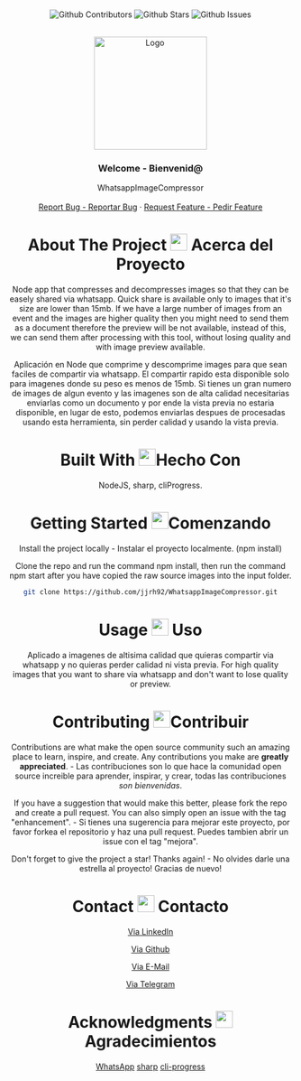 <br />

<div align="center">

![Github Contributors](https://img.shields.io/github/contributors/jjrh92/WhatsappImageCompressor)
![Github Stars](https://img.shields.io/github/stars/jjrh92/WhatsappImageCompressor)
![Github Issues](https://img.shields.io/github/issues-raw/jjrh92/WhatsappImageCompressor)

<!-- PROJECT LOGO -->
<br />
<div align="center">
  <a href="https://github.com/jjrh92/WhatsappImageCompressor">
    <img src="https://img.icons8.com/?size=256&id=43677&format=png" alt="Logo" width="200" height="200">
  </a>

<h3 align="center">Welcome - Bienvenid@</h3>

  <p align=center">
    WhatsappImageCompressor
    <br />
    <br />
    <a href="https://github.com/jjrh92/WhatsappImageCompressor/issues">Report Bug - Reportar Bug</a>
    ·
    <a href="https://github.com/jjrh92/WhatsappImageCompressor/issues">Request Feature - Pedir Feature</a>
  </p>
</div>

<!-- ABOUT THE PROJECT -->

<h1 align="center"> 
About The Project <img src="https://media2.giphy.com/media/4ZrRpqbSaWoyZYRoCd/giphy.gif" width="30px"> Acerca del Proyecto
</h1>

Node app that compresses and decompresses images so that they can be easely shared via whatsapp. Quick share is available only to images that it's size are lower than 15mb. If we have a large number of images from an event and the images are higher quality then you might need to send them as a document therefore the preview will be not available, instead of this, we can send them after processing with this tool, without losing quality and with image preview available.

Aplicación en Node que comprime y descomprime images para que sean faciles de compartir via whatsapp. El compartir rapido esta disponible solo para imagenes donde su peso es menos de 15mb. Si tienes un gran numero de images de algun evento y las imagenes son de alta calidad necesitarias enviarlas como un documento y por ende la vista previa no estaria disponible, en lugar de esto, podemos enviarlas despues de procesadas usando esta herramienta, sin perder calidad y usando la vista previa.

<h1 align="center"> 
Built With <img src="https://media0.giphy.com/media/uhQuegHFqkVYuFMXMQ/giphy.gif" width="30px">Hecho Con
</h1>

NodeJS, sharp, cliProgress.

<!-- GETTING STARTED -->
<h1 align="center"> 
Getting Started <img src="https://media1.giphy.com/media/QvpqIQAAl66EfoTJj8/giphy.gif" width="30px">Comenzando
</h1>


Install the project locally - Instalar el proyecto localmente. (npm install)

Clone the repo and run the command npm install, then run the command npm start after you have copied the raw source images into the input folder.
   ```sh
   git clone https://github.com/jjrh92/WhatsappImageCompressor.git
   ```

<!-- USAGE EXAMPLES -->
<h1 align="center"> 
Usage <img src="https://media4.giphy.com/media/v1.Y2lkPTc5MGI3NjExN2lvcWx2Ynpia3BjYnk3Yzlvdmw1cnBjdHI3cm5uY3QzenM1enNibiZlcD12MV9pbnRlcm5hbF9naWZfYnlfaWQmY3Q9cw/igPDtkfSJZMFwE0LP8/giphy.gif" width="30px"> Uso
</h1>

Aplicado a imagenes de altisima calidad que quieras compartir via whatsapp y no quieras perder calidad ni vista previa. For high quality images that you want to share via whatsapp and don't want to lose quality or preview. 

<!-- CONTRIBUTING -->
<h1 align="center"> 
Contributing <img src="https://media4.giphy.com/media/rkzUVAQe0zC52ActrJ/giphy.gif" width="30px">Contribuir
</h1>

Contributions are what make the open source community such an amazing place to learn, inspire, and create. Any contributions you make are **greatly appreciated**. - Las contribuciones son lo que hace la comunidad open source increible para aprender, inspirar, y crear, todas las contribuciones *son bienvenidas*. 

If you have a suggestion that would make this better, please fork the repo and create a pull request. You can also simply open an issue with the tag "enhancement". - Si tienes una sugerencia para mejorar este proyecto, por favor forkea el repositorio y haz una pull request. Puedes tambien abrir un issue con el tag "mejora".

Don't forget to give the project a star! Thanks again! - No olvides darle una estrella al proyecto! Gracias de nuevo!

<!-- CONTACT -->
<h1 align="center"> 
Contact <img src="https://media3.giphy.com/media/dA9zmG7BCtbauczAQY/giphy.gif" width="30px"> Contacto
</h1>

[Via LinkedIn](https://linkedin.com/jjrh92)

[Via Github](https://github.com/jjrh92)

[Via E-Mail](mailto:contact@julioreyes.dev)

[Via Telegram](https://t.me/jjrh92)

<!-- ACKNOWLEDGMENTS -->
<h1 align="center"> 
Acknowledgments <img src="https://media1.giphy.com/media/v1.Y2lkPTc5MGI3NjExbXliemQ4NzVmdXRxc3FyM3RjN2F2NzQ5MmRwZnJxa2VrZDBncjhtbiZlcD12MV9pbnRlcm5hbF9naWZfYnlfaWQmY3Q9cw/sa5tk2gi3G1MSmy1vY/giphy.gif" width="30px"> Agradecimientos
</h1>

[WhatsApp](https://www.whatsapp.com//)
[sharp](https://www.npmjs.com/package/sharp)
[cli-progress](https://www.npmjs.com/package/cli-progress)
